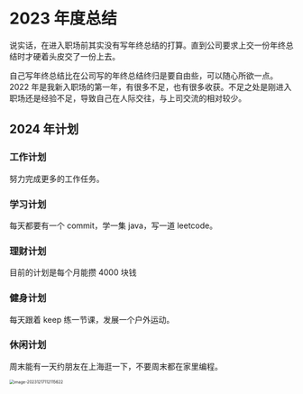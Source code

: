 # 2023 年度总结

说实话，在进入职场前其实没有写年终总结的打算。直到公司要求上交一份年终总结时才硬着头皮交了一份上去。

自己写年终总结比在公司写的年终总结终归是要自由些，可以随心所欲一点。2022 年是我新入职场的第一年，有很多不足，也有很多收获。不足之处是刚进入职场还是经验不足，导致自己在人际交往，与上司交流的相对较少。

## 2024 年计划

### 工作计划

努力完成更多的工作任务。

### 学习计划

每天都要有一个 commit，学一集 java，写一道 leetcode。

### 理财计划

目前的计划是每个月能攒 4000 块钱

### 健身计划

每天跟着 keep 练一节课，发展一个户外运动。

### 休闲计划

周末能有一天约朋友在上海逛一下，不要周末都在家里编程。

<img src="https://csnotes.oss-cn-beijing.aliyuncs.com/photos/image-20231217112115622.png" alt="image-20231217112115622" style="zoom:50%;" />
